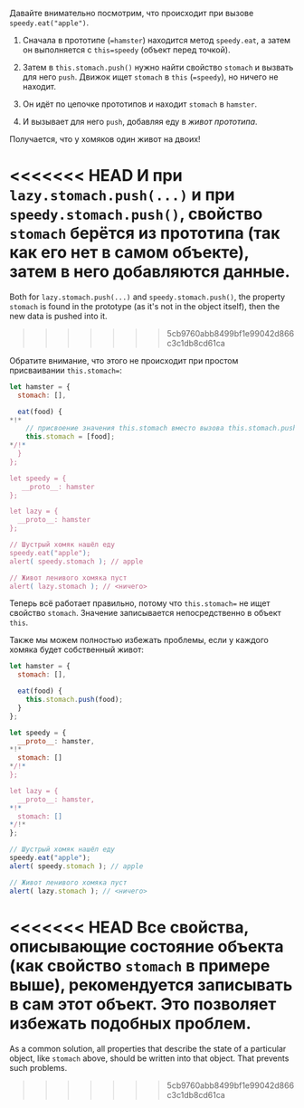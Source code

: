 Давайте внимательно посмотрим, что происходит при вызове `speedy.eat("apple")`.

1. Сначала в прототипе (`=hamster`) находится метод `speedy.eat`, а затем он выполняется с `this=speedy` (объект перед точкой).

2. Затем в `this.stomach.push()` нужно найти свойство `stomach` и вызвать для него `push`. Движок ищет `stomach` в `this` (`=speedy`), но ничего не находит.

3. Он идёт по цепочке прототипов и находит `stomach` в `hamster`.

4. И вызывает для него `push`, добавляя еду в *живот прототипа*.

Получается, что у хомяков один живот на двоих!

<<<<<<< HEAD
И при `lazy.stomach.push(...)` и при `speedy.stomach.push()`, свойство `stomach` берётся из прототипа (так как его нет в самом объекте), затем в него добавляются данные.
=======
Both for `lazy.stomach.push(...)` and `speedy.stomach.push()`, the property `stomach` is found in the prototype (as it's not in the object itself), then the new data is pushed into it.
>>>>>>> 5cb9760abb8499bf1e99042d866c3c1db8cd61ca

Обратите внимание, что этого не происходит при простом присваивании `this.stomach=`:

```js run
let hamster = {
  stomach: [],

  eat(food) {
*!*
    // присвоение значения this.stomach вместо вызова this.stomach.push
    this.stomach = [food];
*/!*
  }
};

let speedy = {
   __proto__: hamster
};

let lazy = {
  __proto__: hamster
};

// Шустрый хомяк нашёл еду
speedy.eat("apple");
alert( speedy.stomach ); // apple

// Живот ленивого хомяка пуст
alert( lazy.stomach ); // <ничего>
```

Теперь всё работает правильно, потому что `this.stomach=` не ищет свойство `stomach`. Значение записывается непосредственно в объект `this`.

Также мы можем полностью избежать проблемы, если у каждого хомяка будет собственный живот:

```js run
let hamster = {
  stomach: [],

  eat(food) {
    this.stomach.push(food);
  }
};

let speedy = {
  __proto__: hamster,
*!*
  stomach: []
*/!*
};

let lazy = {
  __proto__: hamster,
*!*
  stomach: []
*/!*
};

// Шустрый хомяк нашёл еду
speedy.eat("apple");
alert( speedy.stomach ); // apple

// Живот ленивого хомяка пуст
alert( lazy.stomach ); // <ничего>
```

<<<<<<< HEAD
Все свойства, описывающие состояние объекта (как свойство `stomach` в примере выше), рекомендуется записывать в сам этот объект. Это позволяет избежать подобных проблем.
=======
As a common solution, all properties that describe the state of a particular object, like `stomach` above, should be written into that object. That prevents such problems.
>>>>>>> 5cb9760abb8499bf1e99042d866c3c1db8cd61ca
